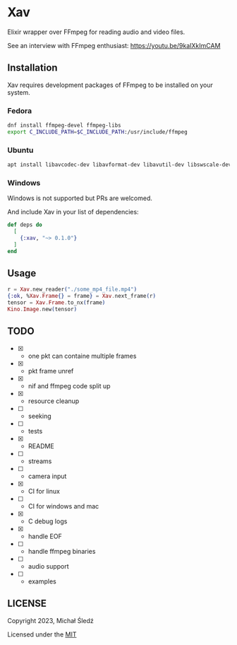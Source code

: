 # Xav

Elixir wrapper over FFmpeg for reading audio and video files.

See an interview with FFmpeg enthusiast:  https://youtu.be/9kaIXkImCAM

## Installation

Xav requires development packages of FFmpeg to be installed on your system.


### Fedora

```bash
dnf install ffmpeg-devel ffmpeg-libs
export C_INCLUDE_PATH=$C_INCLUDE_PATH:/usr/include/ffmpeg
```

### Ubuntu

```bash
apt install libavcodec-dev libavformat-dev libavutil-dev libswscale-dev
```

### Windows

Windows is not supported but PRs are welcomed.

And include Xav in your list of dependencies:

```elixir
def deps do
  [
    {:xav, "~> 0.1.0"}
  ]
end
```

## Usage

```elixir
r = Xav.new_reader("./some_mp4_file.mp4")
{:ok, %Xav.Frame{} = frame} = Xav.next_frame(r)
tensor = Xav.Frame.to_nx(frame)
Kino.Image.new(tensor)
```

## TODO

* [x] - one pkt can containe multiple frames
* [x] - pkt frame unref
* [x] - nif and ffmpeg code split up
* [x] - resource cleanup
* [ ] - seeking
* [ ] - tests
* [x] - README
* [ ] - streams
* [ ] - camera input 
* [x] - CI for linux
* [ ] - CI for windows and mac
* [x] - C debug logs
* [x] - handle EOF 
* [ ] - handle ffmpeg binaries
* [ ] - audio support
* [ ] - examples

## LICENSE

Copyright 2023, Michał Śledź

Licensed under the [MIT](./LICENSE)
